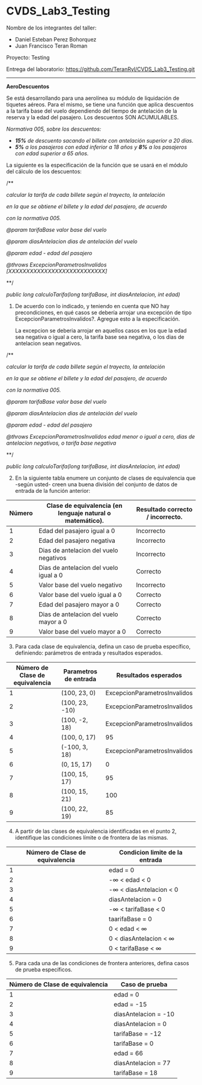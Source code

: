 # CVDS_Lab3_Testing

Nombre de los integrantes del taller:
- Daniel Esteban Perez Bohorquez
- Juan Francisco Teran Roman

Proyecto: Testing

Entrega del laboratorio: https://github.com/TeranRyl/CVDS_Lab3_Testing.git

_______________________________________________________________________________________________________________________________________________________________________

**AeroDescuentos** 

Se está desarrollando para una aerolínea su módulo de liquidación de tiquetes aéreos. Para el mismo, se tiene una función que aplica descuentos a la tarifa base del vuelo dependiendo del tiempo de antelación de la reserva y la edad del pasajero. Los descuentos SON ACUMULABLES. 

*Normativa 005, sobre los descuentos:*

- ***15%** de descuento sacando el billete con antelación superior a 20 días.*  
- ***5%**  a los pasajeros con edad inferior a 18 años y  **8%**  a los pasajeros con edad superior a 65 años.*  

La siguiente es la especificación de la función que se usará en el módulo del cálculo de los descuentos:

/\*\* 

*calcular la tarifa de cada billete según el trayecto, la antelación*  

*en la que  se obtiene el billete y la edad del pasajero, de acuerdo* 

*con la normativa 005.*

*@param tarifaBase valor base del vuelo*

*@param diasAntelacion dias de antelación del vuelo*

*@param edad - edad del pasajero* 

*@throws ExcepcionParametrosInvalidos [XXXXXXXXXXXXXXXXXXXXXXXXXXX]* 

\*\*/ 

*public long calculoTarifa(long tarifaBase, int diasAntelacion, int edad)* 

1. De acuerdo con lo indicado, y teniendo en cuenta que NO hay precondiciones, en qué casos se debería arrojar una excepción de tipo ExcepcionParametrosInvalidos?. Agregue esto a la especificación.
    
    La excepcion se deberia arrojar en aquellos casos en los que la edad sea negativa o igual a cero, la tarifa base sea negativa, o los dias de antelacion sean negativos.

/\*\* 

*calcular la tarifa de cada billete según el trayecto, la antelación*  

*en la que  se obtiene el billete y la edad del pasajero, de acuerdo* 

*con la normativa 005.*

*@param tarifaBase valor base del vuelo*

*@param diasAntelacion dias de antelación del vuelo*

*@param edad - edad del pasajero* 

*@throws ExcepcionParametrosInvalidos edad menor o igual a cero, dias de antelacion negativos, o tarifa base negativa* 

\*\*/ 

*public long calculoTarifa(long tarifaBase, int diasAntelacion, int edad)* 


2. En la siguiente tabla enumere un conjunto de clases de equivalencia que -según usted- creen una buena división del conjunto de datos de entrada de la función anterior: 



|Número |Clase de equivalencia (en lenguaje natural o matemático).|Resultado correcto / incorrecto.|
| - | - | - |
|1|Edad del pasajero igual a 0|Incorrecto|
|2|Edad del pasajero negativa|Incorrecto|
|3|Dias de antelacion del vuelo negativos|Incorrecto|
|4|Dias de antelacion del vuelo igual a 0|Correcto|
|5|Valor base del vuelo negativo|Incorrecto|
|6|Valor base del vuelo igual a 0|Correcto|
|7|Edad del pasajero mayor a 0|Correcto|
|8|Dias de antelacion del vuelo mayor a 0|Correcto|
|9|Valor base del vuelo mayor a 0|Correcto|


3. Para cada clase de equivalencia, defina un caso de prueba específico, definiendo: parámetros de entrada y resultados esperados.

|Número de Clase de equivalencia|Parametros de entrada|Resultados esperados|
| - | - | - |
|1|(100, 23, 0)|ExcepcionParametrosInvalidos|
|2|(100, 23, -10)|ExcepcionParametrosInvalidos|
|3|(100, -2, 18)|ExcepcionParametrosInvalidos|
|4|(100, 0, 17)|95|
|5|(-100, 3, 18)|ExcepcionParametrosInvalidos|
|6|(0, 15, 17)|0|
|7|(100, 15, 17)|95|
|8|(100, 15, 21)|100|
|9|(100, 22, 19)|85|

4. A partir de las clases de equivalencia identificadas en el punto 2, identifique las condiciones límite o de frontera de las mismas.

|Número de Clase de equivalencia|Condicion limite de la entrada|
| - | - |
|1|edad = 0|
|2|-∞ < edad < 0|
|3|-∞ < diasAntelacion < 0|
|4|diasAntelacion = 0|
|5|-∞ < tarifaBase < 0|
|6|taarifaBase = 0|
|7|0 < edad < ∞|
|8|0 < diasAntelacion < ∞|
|9|0 < tarifaBase < ∞|

5. Para cada una de las condiciones de frontera anteriores, defina casos de prueba específicos.

|Número de Clase de equivalencia|Caso de prueba|
| - | - |
|1|edad = 0|
|2|edad = -15|
|3|diasAntelacion = -10|
|4|diasAntelacion = 0|
|5|tarifaBase = -12|
|6|tarifaBase = 0|
|7|edad = 66|
|8|diasAntelacion = 77|
|9|tarifaBase = 18|
